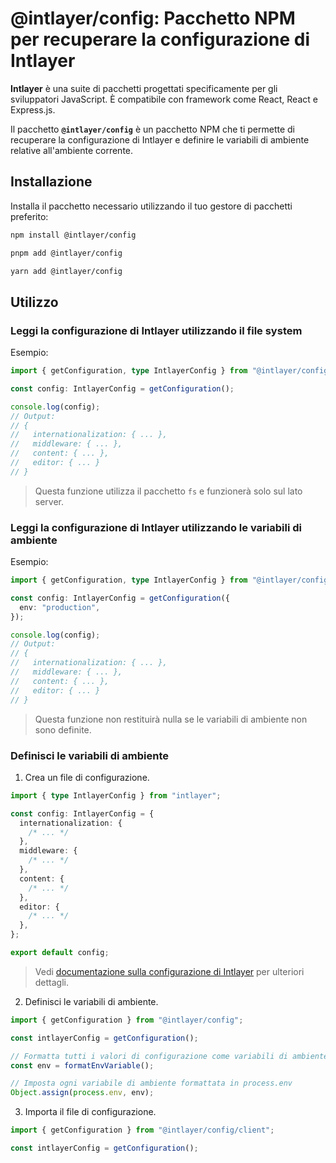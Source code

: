 # @intlayer/config: Pacchetto NPM per recuperare la configurazione di Intlayer

**Intlayer** è una suite di pacchetti progettati specificamente per gli sviluppatori JavaScript. È compatibile con framework come React, React e Express.js.

Il pacchetto **`@intlayer/config`** è un pacchetto NPM che ti permette di recuperare la configurazione di Intlayer e definire le variabili di ambiente relative all'ambiente corrente.

## Installazione

Installa il pacchetto necessario utilizzando il tuo gestore di pacchetti preferito:

```bash packageManager="npm"
npm install @intlayer/config
```

```bash packageManager="pnpm"
pnpm add @intlayer/config
```

```bash packageManager="yarn"
yarn add @intlayer/config
```

## Utilizzo

### Leggi la configurazione di Intlayer utilizzando il file system

Esempio:

```ts
import { getConfiguration, type IntlayerConfig } from "@intlayer/config";

const config: IntlayerConfig = getConfiguration();

console.log(config);
// Output:
// {
//   internationalization: { ... },
//   middleware: { ... },
//   content: { ... },
//   editor: { ... }
// }
```

> Questa funzione utilizza il pacchetto `fs` e funzionerà solo sul lato server.

### Leggi la configurazione di Intlayer utilizzando le variabili di ambiente

Esempio:

```ts
import { getConfiguration, type IntlayerConfig } from "@intlayer/config/client";

const config: IntlayerConfig = getConfiguration({
  env: "production",
});

console.log(config);
// Output:
// {
//   internationalization: { ... },
//   middleware: { ... },
//   content: { ... },
//   editor: { ... }
// }
```

> Questa funzione non restituirà nulla se le variabili di ambiente non sono definite.

### Definisci le variabili di ambiente

1. Crea un file di configurazione.

```ts fileName="intlayer.config.ts"
import { type IntlayerConfig } from "intlayer";

const config: IntlayerConfig = {
  internationalization: {
    /* ... */
  },
  middleware: {
    /* ... */
  },
  content: {
    /* ... */
  },
  editor: {
    /* ... */
  },
};

export default config;
```

> Vedi [documentazione sulla configurazione di Intlayer](https://github.com/aymericzip/intlayer/blob/main/docs/it/configuration.md) per ulteriori dettagli.

2. Definisci le variabili di ambiente.

```ts
import { getConfiguration } from "@intlayer/config";

const intlayerConfig = getConfiguration();

// Formatta tutti i valori di configurazione come variabili di ambiente
const env = formatEnvVariable();

// Imposta ogni variabile di ambiente formattata in process.env
Object.assign(process.env, env);
```

3. Importa il file di configurazione.

```ts
import { getConfiguration } from "@intlayer/config/client";

const intlayerConfig = getConfiguration();
```
